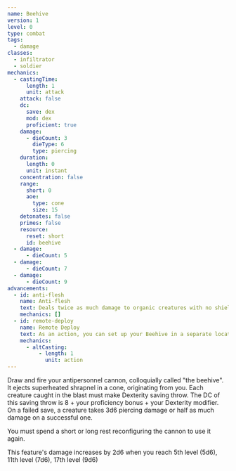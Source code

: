 ```yaml
---
name: Beehive
version: 1
level: 0
type: combat
tags:
  - damage
classes:
  - infiltrator
  - soldier
mechanics:
  - castingTime:
      length: 1
      unit: attack
    attack: false
    dc:
      save: dex
      mod: dex
      proficient: true
    damage:
      - dieCount: 3
        dieType: 6
        type: piercing
    duration:
      length: 0
      unit: instant
    concentration: false
    range:
      short: 0
      aoe:
        type: cone
        size: 15
    detonates: false
    primes: false
    resource:
      reset: short
      id: beehive
  - damage:
      - dieCount: 5
  - damage:
      - dieCount: 7
  - damage:
      - dieCount: 9
advancements:
  - id: anti-flesh
    name: Anti-flesh
    text: Deals twice as much damage to organic creatures with no shield points.
    mechanics: []
  - id: remote-deploy
    name: Remote Deploy
    text: As an action, you can set up your Beehive in a separate location. Once it is deployed you can use an Attack action to fire it. You can also fire it as a reaction whenever a creature enters this power's cone.
    mechanics:
      - altCasting:
          - length: 1
            unit: action
---
```

Draw and fire your antipersonnel cannon, colloquially called "the beehive". It ejects superheated shrapnel in a <me-distance length="15" adj/> cone,
originating from you. Each creature caught in the blast must make Dexterity saving throw. The DC of this saving throw is
8 + your proficiency bonus + your Dexterity modifier. On a failed save, a creature takes 3d6 piercing damage or half as
much damage on a successful one.

You must spend a short or long rest reconfiguring the cannon to use it again.

This feature's damage increases by 2d6 when you reach 5th level (5d6), 11th level (7d6), 17th level (9d6)
